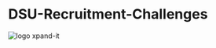 # DSU-Recruitment-Challenges
![logo xpand-it](https://www.xpand-it.com/wp-content/uploads/2016/10/LogoXpandIT-2016.png)
